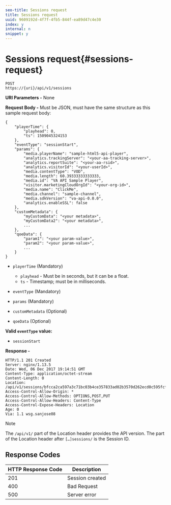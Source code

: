 ```yaml
---
seo-title: Sessions request
title: Sessions request
uuid: 9609192d-4f7f-4fb5-844f-ea89d47c4e30
index: y
internal: n
snippet: y
---
```


# Sessions request{#sessions-request}

<a id="section_tps_bqm_kcb"></a>

```
POST 
https://{uri}/api/v1/sessions
```

**URI Parameters -** None

**Request Body -** Must be JSON, must have the same structure as this sample request body: 

```
{ 
    "playerTime": { 
        "playhead": 0, 
        "ts": 1509045324153 
    }, 
    "eventType": "sessionStart", 
    "params": { 
        "media.playerName": "sample-html5-api-player", 
        "analytics.trackingServer": "<your-aa-tracking-server>", 
        "analytics.reportSuite": "<your-aa-rsid>", 
        "analytics.visitorId": "<your-userId>", 
        "media.contentType": "VOD", 
        "media.length": 60.39333333333333, 
        "media.id": "VA API Sample Player", 
        "visitor.marketingCloudOrgId": "<your-org-id>", 
        "media.name": "ClickMe", 
        "media.channel": "sample-channel", 
        "media.sdkVersion": "va-api-0.0.0", 
        "analytics.enableSSL": false 
    }, 
    "customMetadata": { 
        "myCustomData": "<your metadata>", 
        "myCustomData2": "<your metadata>", 
        ... 
    }, 
    "qoeData": { 
        "param1": "<your param-value>", 
        "param2": "<your param-value>", 
        ... 
    } 
}
```

* `playerTime` (Mandatory)

    * `playhead` - Must be in seconds, but it can be a float.
    * `ts` - Timestamp; must be in milliseconds.

* `eventType` (Mandatory)
* `params` (Mandatory) 
* `customMetadata` (Optional)
* `qoeData` (Optional)

**Valid `eventType` value:**

* `sessionStart`

**Response -**

```
HTTP/1.1 201 Created 
Server: nginx/1.13.5 
Date: Wed, 06 Dec 2017 19:14:51 GMT 
Content-Type: application/octet-stream 
Content-Length: 0 
Location: /api/v1/sessions/bfcca2ca597a3c71bc03b4ce357833ad02b3570d262ecd0c595fcf8f2ae4df58 
Access-Control-Allow-Origin: * 
Access-Control-Allow-Methods: OPTIONS,POST,PUT 
Access-Control-Allow-Headers: Content-Type 
Access-Control-Expose-Headers: Location 
Age: 0 
Via: 1.1 wsg.sanjose08
```

>[!NOTE]
>
>The `/api/v1/` part of the Location header provides the API version. The part of the Location header after `[…]sessions/` is the Session ID.

## Response Codes

|  HTTP Response Code  | Description  |
|---|---|
|  201  | Session created  |
|  400  | Bad Request  |
|  500  | Server error  |


